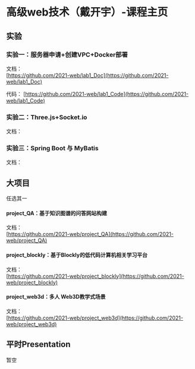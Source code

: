 # 高级web技术（戴开宇）-课程主页
## 实验
### 实验一：服务器申请+创建VPC+Docker部署
文档：  
[https://github.com/2021-web/lab1_Doc](https://github.com/2021-web/lab1_Doc)

代码：
[https://github.com/2021-web/lab1_Code](https://github.com/2021-web/lab1_Code)

### 实验二：Three.js+Socket.io 
文档：

### 实验三：Spring Boot 与 MyBatis  
文档：

## 大项目
任选其一  
#### project_QA：基于知识图谱的问答网站构建  
文档：    
[https://github.com/2021-web/project_QA](https://github.com/2021-web/project_QA)  

#### project_blockly：基于Blockly的低代码计算机相关学习平台  
文档：  
[https://github.com/2021-web/project_blockly](https://github.com/2021-web/project_blockly)  

#### project_web3d：多人 Web3D教学式场景
文档：  
[https://github.com/2021-web/project_web3d](https://github.com/2021-web/project_web3d)  

## 平时Presentation
暂空 
